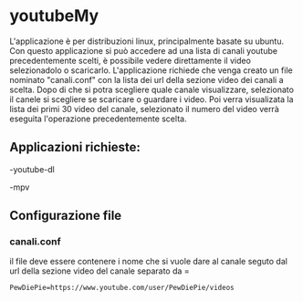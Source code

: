 # youtubeMy

L'applicazione è per distribuzioni linux, principalmente basate su ubuntu.
Con questo applicazione si può accedere ad una lista di canali youtube precedentemente scelti, è possibile vedere direttamente il video selezionadolo o scaricarlo.
L'applicazione richiede che venga creato un file nominato "canali.conf" con la lista dei url della sezione video dei canali a scelta.
Dopo di che si potra scegliere quale canale visualizzare, selezionato il canele si scegliere se scaricare o guardare i video.
Poi verra visualizata la lista dei primi 30 video del canale, selezionato il numero del video verrà eseguita l'operazione precedentemente scelta.

## Applicazioni richieste:
-youtube-dl

-mpv 

## Configurazione file

### canali.conf
il file deve essere contenere i nome che si vuole dare al canale seguto dal url della sezione video del canale separato da =
```
PewDiePie=https://www.youtube.com/user/PewDiePie/videos
```
